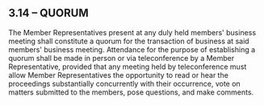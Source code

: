 ## **3.14 – QUORUM**

The Member Representatives present at any duly held members' business meeting shall constitute a quorum for the transaction of business at said members' business meeting. Attendance for the purpose of establishing a quorum shall be made in person or via teleconference by a Member Representative, provided that any meeting held by teleconference must allow Member Representatives the opportunity to read or hear the proceedings substantially concurrently with their occurrence, vote on matters submitted to the members, pose questions, and make comments.


